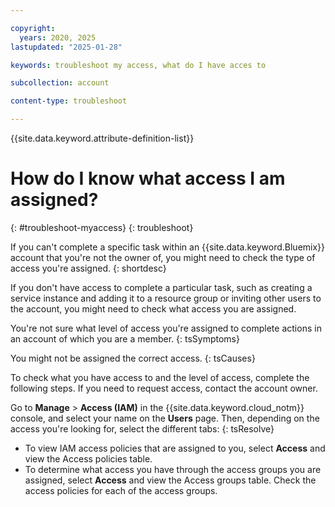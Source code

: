```yaml
---

copyright:
  years: 2020, 2025
lastupdated: "2025-01-28"

keywords: troubleshoot my access, what do I have acces to

subcollection: account

content-type: troubleshoot

---
```


{{site.data.keyword.attribute-definition-list}}

# How do I know what access I am assigned?
{: #troubleshoot-myaccess}
{: troubleshoot}

If you can't complete a specific task within an {{site.data.keyword.Bluemix}} account that you're not the owner of, you might need to check the type of access you're assigned.
{: shortdesc}

If you don't have access to complete a particular task, such as creating a service instance and adding it to a resource group or inviting other users to the account, you might need to check what access you are assigned.

You're not sure what level of access you're assigned to complete actions in an account of which you are a member.
{: tsSymptoms}

You might not be assigned the correct access.
{: tsCauses}

To check what you have access to and the level of access, complete the following steps. If you need to request access, contact the account owner.

Go to **Manage** &gt; **Access (IAM)** in the {{site.data.keyword.cloud_notm}} console, and select your name on the **Users** page. Then, depending on the access you're looking for, select the different tabs:
{: tsResolve}

* To view IAM access policies that are assigned to you, select **Access** and view the Access policies table.
* To determine what access you have through the access groups you are assigned, select **Access** and view the Access groups table. Check the access policies for each of the access groups.
